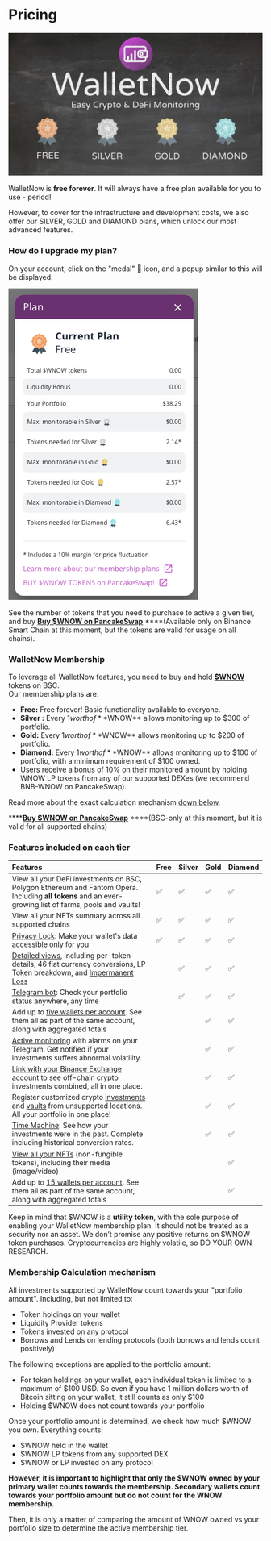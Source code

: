 # Pricing

![](.gitbook/assets/image%20%2866%29.png)

WalletNow is **free forever**. It will always have a free plan available for you to use - period!

However, to cover for the infrastructure and development costs, we also offer our SILVER, GOLD and DIAMOND plans, which unlock our most advanced features.

### How do I upgrade my plan?

On your account, click on the "medal" 🏅 icon, and a popup similar to this will be displayed:

![](.gitbook/assets/image%20%2865%29.png)

See the number of tokens that you need to purchase to active a given tier, and buy [**Buy $WNOW on PancakeSwap**](https://exchange.pancakeswap.finance/#/swap?outputCurrency=0x56aa0237244c67b9a854b4efe8479cca0b105289) ****\(Available only on Binance Smart Chain at this moment, but the tokens are valid for usage on all chains\).

### WalletNow Membership <a id="e44b"></a>

To leverage all WalletNow features, you need to buy and hold [**$WNOW**](wnow-tokenomics.md) tokens on BSC.  
Our membership plans are:

* **Free:** Free forever! Basic functionality available to everyone.
* **Silver :** Every $1 worth of **$WNOW** allows monitoring up to $300 of portfolio.
* **Gold:** Every $1 worth of **$WNOW** allows monitoring up to $200 of portfolio.
* **Diamond:** Every $1 worth of **$WNOW** allows monitoring up to $100 of portfolio, with a minimum  requirement of $100 owned.
* Users receive a bonus of 10% on their monitored amount by holding WNOW LP tokens from any of our supported DEXes \(we recommend BNB-WNOW on PancakeSwap\).

Read more about the exact calculation mechanism [down below](pricing.md#membership-calculation-mechanism).

\*\*\*\*[**Buy $WNOW on PancakeSwap**](https://exchange.pancakeswap.finance/#/swap?outputCurrency=0x56aa0237244c67b9a854b4efe8479cca0b105289) ****\(BSC-only at this moment, but it is valid for all supported chains\)

### **Features included on each tier**

| Features | Free | Silver | Gold | Diamond |
| :--- | :--- | :--- | :--- | :--- |
| View all your DeFi investments on BSC, Polygon Ethereum and Fantom Opera. Including **all tokens** and an ever-growing list of farms, pools and vaults! | ✅ | ✅ | ✅ | ✅ |
| View all your NFTs summary across all supported chains | ✅ | ✅ | ✅ | ✅ |
| [Privacy Lock](features/privacy-lock.md): Make your wallet's data accessible only for you | ✅ | ✅ | ✅ | ✅ |
| [Detailed views](features/detailed-token-data.md), including per-token details, 46 fiat currency conversions, LP Token breakdown, and [Impermanent Loss](features/impermanent-loss.md) |  | ✅ | ✅ | ✅ |
| [Telegram bot](features/telegram-bot.md): Check your portfolio status anywhere, any time |  | ✅ | ✅ | ✅ |
| Add up to [five wallets per account](features/multiple-wallets.md). See them all as part of the same account, along with aggregated totals |  |  | ✅ | ✅ |
| [Active monitoring](features/active-monitoring.md) with alarms on your Telegram. Get notified if your investments suffers abnormal volatility. |  |  | ✅ | ✅ |
| [Link with your Binance Exchange](features/binance-exchange-integration.md) account to see off-chain crypto investments combined, all in one place. |  |  | ✅ | ✅ |
| Register customized crypto [investments](features/custom-investments.md) and [vaults](features/custom-vaults.md) from unsupported locations. All your portfolio in one place! |  |  | ✅ | ✅ |
| [Time Machine](features/time-machine.md): See how your investments were in the past. Complete including historical conversion rates. |  |  | ✅ | ✅ |
| [View all your NFTs](features/view-nfts.md) \(non-fungible tokens\), including their media \(image/video\) |  |  |  | ✅ |
| Add up to [15 wallets per account](features/multiple-wallets.md). See them all as part of the same account, along with aggregated totals |  |  |  | ✅ |

Keep in mind that $WNOW is a **utility token**, with the sole purpose of enabling your WalletNow membership plan. It should not be treated as a security nor an asset. We don’t promise any positive returns on $WNOW token purchases. Cryptocurrencies are highly volatile, so DO YOUR OWN RESEARCH.

### Membership Calculation mechanism

All investments supported by WalletNow count towards your "portfolio amount". Including, but not limited to:

* Token holdings on your wallet
* Liquidity Provider tokens
* Tokens invested on any protocol
* Borrows and Lends on lending protocols \(both borrows and lends count positively\)

The following exceptions are applied to the portfolio amount:

* For token holdings on your wallet, each individual token is limited to a maximum of $100 USD. So even if you have 1 million dollars worth of Bitcoin sitting on your wallet, it still counts as only $100
* Holding $WNOW does not count towards your portfolio

Once your portfolio amount is determined, we check how much $WNOW you own. Everything counts:

* $WNOW held in the wallet
* $WNOW LP tokens from any supported DEX
* $WNOW or LP invested on any protocol

**However, it is important to highlight that only the $WNOW owned by your primary wallet counts towards the membership. Secondary wallets count towards your portfolio amount but do not count for the WNOW membership.**

Then, it is only a matter of comparing the amount of WNOW owned vs your portfolio size to determine the active membership tier.

